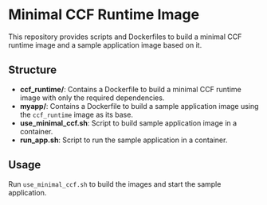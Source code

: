 # Minimal CCF Runtime Image

This repository provides scripts and Dockerfiles to build a minimal CCF runtime image and a sample application image based on it.

## Structure

- **ccf_runtime/**: Contains a Dockerfile to build a minimal CCF runtime image with only the required dependencies.
- **myapp/**: Contains a Dockerfile to build a sample application image using the `ccf_runtime` image as its base.
- **use_minimal_ccf.sh**: Script to build sample application image in a container.
- **run_app.sh**: Script to run the sample application in a container.

## Usage

Run `use_minimal_ccf.sh` to build the images and start the sample application.